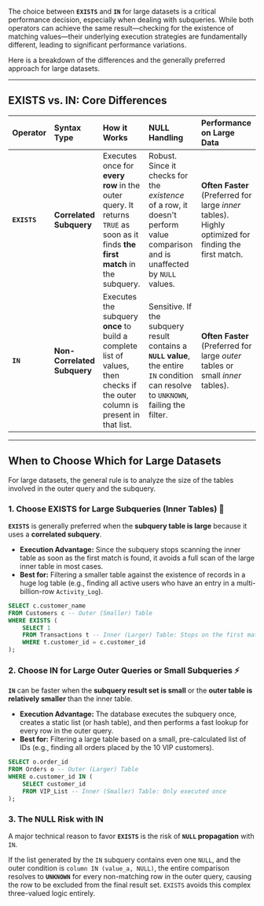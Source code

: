 The choice between **`EXISTS`** and **`IN`** for large datasets is a critical performance decision, especially when dealing with subqueries. While both operators can achieve the same result—checking for the existence of matching values—their underlying execution strategies are fundamentally different, leading to significant performance variations.

Here is a breakdown of the differences and the generally preferred approach for large datasets.

-----

## EXISTS vs. IN: Core Differences

| Operator | Syntax Type | How it Works | NULL Handling | Performance on Large Data |
| :--- | :--- | :--- | :--- | :--- |
| **`EXISTS`** | **Correlated Subquery** | Executes once for **every row** in the outer query. It returns `TRUE` as soon as it finds **the first match** in the subquery. | Robust. Since it checks for the *existence* of a row, it doesn't perform value comparison and is unaffected by `NULL` values. | **Often Faster** (Preferred for large *inner* tables). Highly optimized for finding the first match. |
| **`IN`** | **Non-Correlated Subquery** | Executes the subquery **once** to build a complete list of values, then checks if the outer column is present in that list. | Sensitive. If the subquery result contains a **`NULL` value**, the entire `IN` condition can resolve to `UNKNOWN`, failing the filter. | **Often Faster** (Preferred for large *outer* tables or small *inner* tables). |

-----

## When to Choose Which for Large Datasets

For large datasets, the general rule is to analyze the size of the tables involved in the outer query and the subquery.

### 1\. Choose EXISTS for Large Subqueries (Inner Tables) 🚀

**`EXISTS`** is generally preferred when the **subquery table is large** because it uses a **correlated subquery**.

  * **Execution Advantage:** Since the subquery stops scanning the inner table as soon as the first match is found, it avoids a full scan of the large inner table in most cases.
  * **Best for:** Filtering a smaller table against the existence of records in a huge log table (e.g., finding all active users who have an entry in a multi-billion-row `Activity_Log`).

<!-- end list -->

```sql
SELECT c.customer_name
FROM Customers c -- Outer (Smaller) Table
WHERE EXISTS (
    SELECT 1 
    FROM Transactions t -- Inner (Larger) Table: Stops on the first match
    WHERE t.customer_id = c.customer_id
);
```

### 2\. Choose IN for Large Outer Queries or Small Subqueries ⚡

**`IN`** can be faster when the **subquery result set is small** or the **outer table is relatively smaller** than the inner table.

  * **Execution Advantage:** The database executes the subquery once, creates a static list (or hash table), and then performs a fast lookup for every row in the outer query.
  * **Best for:** Filtering a large table based on a small, pre-calculated list of IDs (e.g., finding all orders placed by the 10 VIP customers).

<!-- end list -->

```sql
SELECT o.order_id
FROM Orders o -- Outer (Larger) Table
WHERE o.customer_id IN (
    SELECT customer_id 
    FROM VIP_List -- Inner (Smaller) Table: Only executed once
);
```

### 3\. The NULL Risk with IN

A major technical reason to favor **`EXISTS`** is the risk of **`NULL` propagation** with `IN`.

If the list generated by the `IN` subquery contains even one `NULL`, and the outer condition is `column IN (value_a, NULL)`, the entire comparison resolves to **`UNKNOWN`** for every non-matching row in the outer query, causing the row to be excluded from the final result set. `EXISTS` avoids this complex three-valued logic entirely.
